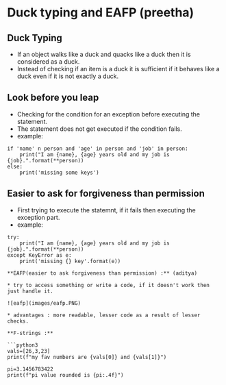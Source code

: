 
# Duck typing and EAFP (preetha)

## Duck Typing

- If an object walks like a duck and quacks like a duck then it is considered as a duck.
- Instead of checking if an item is a duck it is sufficient if it behaves like a duck even if it is not exactly a duck.

## Look before you leap

- Checking for the condition for an exception before executing the statement.
- The statement does not get executed if the condition fails.
- example:
```
if 'name' n person and 'age' in person and 'job' in person:
	print("I am {name}, {age} years old and my job is {job}.".format(**person))
else:
	print('missing some keys')
```

## Easier to ask for forgiveness than permission

- First trying to execute the statemnt, if it fails then executing the exception part.
- example:
```
try:
	print("I am {name}, {age} years old and my job is {job}.".format(**person))
except KeyError as e:
	print('missing {} key'.format(e))

**EAFP(easier to ask forgiveness than permission) :** (aditya)

* try to access something or write a code, if it doesn't work then just handle it.

![eafp](images/eafp.PNG)  

* advantages : more readable, lesser code as a result of lesser checks.

**F-strings :**

```python3
vals=[26,3,23]
print(f"my fav numbers are {vals[0]} and {vals[1]}")

pi=3.1456783422
print(f"pi value rounded is {pi:.4f}")

```